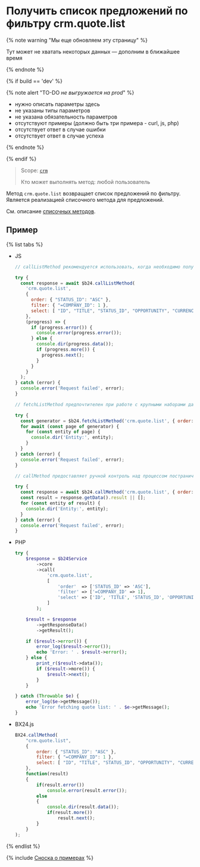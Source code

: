 # Получить список предложений по фильтру crm.quote.list

{% note warning "Мы еще обновляем эту страницу" %}

Тут может не хватать некоторых данных — дополним в ближайшее время

{% endnote %}

{% if build == 'dev' %}

{% note alert "TO-DO _не выгружается на prod_" %}

- нужно описать параметры здесь
- не указаны типы параметров
- не указана обязательность параметров
- отсутствуют примеры (должно быть три примера - curl, js, php)
- отсутствует ответ в случае ошибки
- отсутствует ответ в случае успеха

{% endnote %}

{% endif %}

> Scope: [`crm`](../../scopes/permissions.md)
>
> Кто может выполнять метод: любой пользователь

Метод `crm.quote.list` возвращает список предложений по фильтру. Является реализацией списочного метода для предложений.

Cм. описание [списочных методов](../../../settings/how-to-call-rest-api/list-methods-pecularities.md).

## Пример

{% list tabs %}

- JS


    ```js
    // callListMethod рекомендуется использовать, когда необходимо получить весь набор списочных данных и объём записей относительно невелик (до примерно 1000 элементов). Метод загружает все данные сразу, что может привести к высокой нагрузке на память при работе с большими объемами.
    
    try {
      const response = await $b24.callListMethod(
        'crm.quote.list',
        {
          order: { "STATUS_ID": "ASC" },
          filter: { "=COMPANY_ID": 1 },
          select: [ "ID", "TITLE", "STATUS_ID", "OPPORTUNITY", "CURRENCY_ID" ]
        },
        (progress) => { 
          if (progress.error()) {
            console.error(progress.error());
          } else {
            console.dir(progress.data());
            if (progress.more()) {
              progress.next();
            }
          }
        }
      );
    } catch (error) {
      console.error('Request failed', error);
    }
    
    // fetchListMethod предпочтителен при работе с крупными наборами данных. Метод реализует итеративную выборку с использованием генератора, что позволяет обрабатывать данные по частям и эффективно использовать память.
    
    try {
      const generator = $b24.fetchListMethod('crm.quote.list', { order: { "STATUS_ID": "ASC" }, filter: { "=COMPANY_ID": 1 }, select: [ "ID", "TITLE", "STATUS_ID", "OPPORTUNITY", "CURRENCY_ID" ] }, 'ID');
      for await (const page of generator) {
        for (const entity of page) {
          console.dir('Entity:', entity);
        }
      }
    } catch (error) {
      console.error('Request failed', error);
    }
    
    // callMethod предоставляет ручной контроль над процессом постраничного получения данных через параметр start. Подходит для сценариев, где требуется точное управление пакетами запросов. Однако при больших объемах данных может быть менее эффективным по сравнению с fetchListMethod.
    
    try {
      const response = await $b24.callMethod('crm.quote.list', { order: { "STATUS_ID": "ASC" }, filter: { "=COMPANY_ID": 1 }, select: [ "ID", "TITLE", "STATUS_ID", "OPPORTUNITY", "CURRENCY_ID" ] }, 0);
      const result = response.getData().result || [];
      for (const entity of result) {
        console.dir('Entity:', entity);
      }
    } catch (error) {
      console.error('Request failed', error);
    }
    ```

- PHP


    ```php
    try {
        $response = $b24Service
            ->core
            ->call(
                'crm.quote.list',
                [
                    'order'  => ['STATUS_ID' => 'ASC'],
                    'filter' => ['=COMPANY_ID' => 1],
                    'select' => ['ID', 'TITLE', 'STATUS_ID', 'OPPORTUNITY', 'CURRENCY_ID'],
                ]
            );
    
        $result = $response
            ->getResponseData()
            ->getResult();
    
        if ($result->error()) {
            error_log($result->error());
            echo 'Error: ' . $result->error();
        } else {
            print_r($result->data());
            if ($result->more()) {
                $result->next();
            }
        }
    
    } catch (Throwable $e) {
        error_log($e->getMessage());
        echo 'Error fetching quote list: ' . $e->getMessage();
    }
    ```

- BX24.js

    ```javascript
    BX24.callMethod(
        "crm.quote.list",
        {
            order: { "STATUS_ID": "ASC" },
            filter: { "=COMPANY_ID": 1 },
            select: [ "ID", "TITLE", "STATUS_ID", "OPPORTUNITY", "CURRENCY_ID" ]
        },
        function(result)
        {
            if(result.error())
                console.error(result.error());
            else
            {
                console.dir(result.data());
                if(result.more())
                    result.next();
            }
        }
    );
    ```

{% endlist %}

{% include [Сноска о примерах](../../../_includes/examples.md) %}
